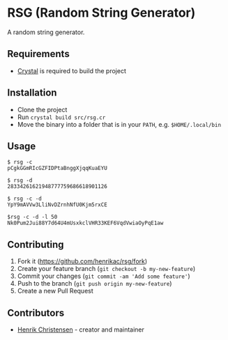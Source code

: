 # RSG (Random String Generator)

A random string generator.

## Requirements

- [Crystal](https://crystal-lang.org) is required to build the project

## Installation

- Clone the project
- Run `crystal build src/rsg.cr`
- Move the binary into a folder that is in your `PATH`, e.g. `$HOME/.local/bin`

## Usage

```
$ rsg -c
pCgkGGmRIcGZFIDPtaBnggXjqqKuaEYU

$ rsg -d
28334261621948777759686618901126

$ rsg -c -d
YpY9mAVVw3LliNvDZrnhNfU0Kjm5rxCE

$rsg -c -d -l 50
Nk0Pum2Jui88Y7d64U4mUsxkclVHR33KEF6VqdVwiaOyPqE1aw
```

## Contributing

1. Fork it (<https://github.com/henrikac/rsg/fork>)
2. Create your feature branch (`git checkout -b my-new-feature`)
3. Commit your changes (`git commit -am 'Add some feature'`)
4. Push to the branch (`git push origin my-new-feature`)
5. Create a new Pull Request

## Contributors

- [Henrik Christensen](https://github.com/henrikac) - creator and maintainer
